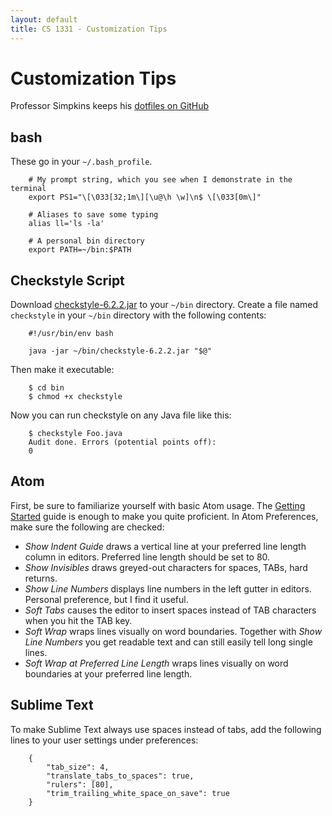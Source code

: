 ```yaml
---
layout: default
title: CS 1331 - Customization Tips
---
```


# Customization Tips

Professor Simpkins keeps his [dotfiles on GitHub](https://github.com/csimpkins/dotfiles)

## bash

These go in your `~/.bash_profile`.

        # My prompt string, which you see when I demonstrate in the terminal
        export PS1="\[\033[32;1m\][\u@\h \w]\n$ \[\033[0m\]"

        # Aliases to save some typing
        alias ll='ls -la'

        # A personal bin directory
        export PATH=~/bin:$PATH

## Checkstyle Script

Download [checkstyle-6.2.2.jar](resources/checkstyle-6.2.2.jar) to your `~/bin` directory. Create a file named `checkstyle` in your `~/bin` directory with the following contents:

        #!/usr/bin/env bash

        java -jar ~/bin/checkstyle-6.2.2.jar "$@"

Then make it executable:

        $ cd bin
        $ chmod +x checkstyle

Now you can run checkstyle on any Java file like this:

        $ checkstyle Foo.java
        Audit done. Errors (potential points off):
        0

## Atom

First, be sure to familiarize yourself with basic Atom usage.  The [Getting Started](https://atom.io/docs/v0.124.0/getting-started) guide is enough to make you quite proficient.
In Atom Preferences, make sure the following are checked:

  - _Show Indent Guide_ draws a vertical line at your preferred line length column in editors.  Preferred line length should be set to 80.
  - _Show Invisibles_ draws greyed-out characters for spaces, TABs, hard returns.
  - _Show Line Numbers_ displays line numbers in the left gutter in editors.  Personal preference, but I find it useful.
  - _Soft Tabs_ causes the editor to insert spaces instead of TAB characters when you hit the TAB key.
  - _Soft Wrap_ wraps lines visually on word boundaries.  Together with _Show Line Numbers_ you get readable text and can still easily tell long single lines.
  - _Soft Wrap at Preferred Line Length_ wraps lines visually on word boundaries at your preferred line length.

## Sublime Text

To make Sublime Text always use spaces instead of tabs, add the following lines to your user settings under preferences:

        {
            "tab_size": 4,
            "translate_tabs_to_spaces": true,
            "rulers": [80],
            "trim_trailing_white_space_on_save": true
        }
